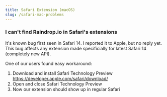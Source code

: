 ```yaml
---
title: Safari Extension (macOS)
slug: /safari-mac-problems
---
```


### I can't find Raindrop.io in Safari's extensions
It's known bug first seen in Safari 14. I reported it to Apple, but no reply yet.
This bug affects any extension made specificially for latest Safari 14 (completely new API).

One of our users found easy workaround:
1. Download and install Safari Technology Preview https://developer.apple.com/safari/download/
2. Open and close Safari Technology Preview
3. Now our extension should show up in regular Safari